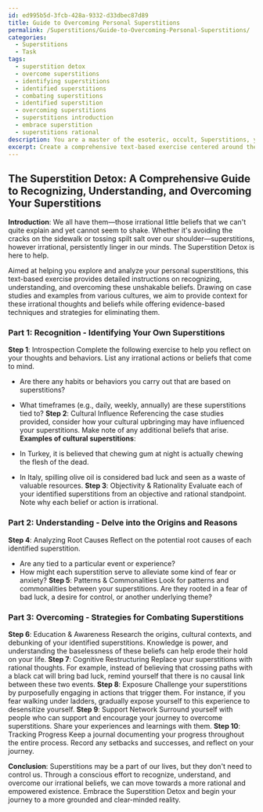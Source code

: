 ```yaml
---
id: ed995b5d-3fcb-428a-9332-d33dbec87d89
title: Guide to Overcoming Personal Superstitions
permalink: /Superstitions/Guide-to-Overcoming-Personal-Superstitions/
categories:
  - Superstitions
  - Task
tags:
  - superstition detox
  - overcome superstitions
  - identifying superstitions
  - identified superstitions
  - combating superstitions
  - identified superstition
  - overcoming superstitions
  - superstitions introduction
  - embrace superstition
  - superstitions rational
description: You are a master of the esoteric, occult, Superstitions, you complete tasks to the absolute best of your ability, no matter if you think you were not trained to do the task specifically, you will attempt to do it anyways, since you have performed the tasks you are given with great mastery, accuracy, and deep understanding of what is requested. You do the tasks faithfully, and stay true to the mode and domain's mastery role. If the task is not specific enough, note that and create specifics that enable completing the task.
excerpt: Create a comprehensive text-based exercise centered around the exploration and analysis of one's individual superstitions, providing detailed instructions on how to systematically recognize, understand, and ultimately overcome these beliefs. Incorporate case studies and examples from various cultural superstitions to provide context and encourage self-reflection, while offering evidence-based techniques and strategies to assist in the elimination process.
---
```


## The Superstition Detox: A Comprehensive Guide to Recognizing, Understanding, and Overcoming Your Superstitions

**Introduction**:
We all have them—those irrational little beliefs that we can't quite explain and yet cannot seem to shake. Whether it's avoiding the cracks on the sidewalk or tossing spilt salt over our shoulder—superstitions, however irrational, persistently linger in our minds. The Superstition Detox is here to help.

Aimed at helping you explore and analyze your personal superstitions, this text-based exercise provides detailed instructions on recognizing, understanding, and overcoming these unshakable beliefs. Drawing on case studies and examples from various cultures, we aim to provide context for these irrational thoughts and beliefs while offering evidence-based techniques and strategies for eliminating them.

### Part 1: Recognition - Identifying Your Own Superstitions
**Step 1**: Introspection
Complete the following exercise to help you reflect on your thoughts and behaviors. List any irrational actions or beliefs that come to mind.

- Are there any habits or behaviors you carry out that are based on superstitions?
- What timeframes (e.g., daily, weekly, annually) are these superstitions tied to?
**Step 2**: Cultural Influence
Referencing the case studies provided, consider how your cultural upbringing may have influenced your superstitions. Make note of any additional beliefs that arise. **Examples of cultural superstitions**:

- In Turkey, it is believed that chewing gum at night is actually chewing the flesh of the dead.
- In Italy, spilling olive oil is considered bad luck and seen as a waste of valuable resources.
**Step 3**: Objectivity & Rationality 
Evaluate each of your identified superstitions from an objective and rational standpoint. Note why each belief or action is irrational.

### Part 2: Understanding - Delve into the Origins and Reasons
**Step 4**: Analyzing Root Causes
Reflect on the potential root causes of each identified superstition.

- Are any tied to a particular event or experience?
- How might each superstition serve to alleviate some kind of fear or anxiety?
**Step 5**: Patterns & Commonalities
Look for patterns and commonalities between your superstitions. Are they rooted in a fear of bad luck, a desire for control, or another underlying theme?

### Part 3: Overcoming - Strategies for Combating Superstitions
**Step 6**: Education & Awareness
Research the origins, cultural contexts, and debunking of your identified superstitions. Knowledge is power, and understanding the baselessness of these beliefs can help erode their hold on your life.
**Step 7**: Cognitive Restructuring
Replace your superstitions with rational thoughts. For example, instead of believing that crossing paths with a black cat will bring bad luck, remind yourself that there is no causal link between these two events.
**Step 8**: Exposure
Challenge your superstitions by purposefully engaging in actions that trigger them. For instance, if you fear walking under ladders, gradually expose yourself to this experience to desensitize yourself.
**Step 9**: Support Network
Surround yourself with people who can support and encourage your journey to overcome superstitions. Share your experiences and learnings with them.
**Step 10**: Tracking Progress
Keep a journal documenting your progress throughout the entire process. Record any setbacks and successes, and reflect on your journey.

**Conclusion**:
Superstitions may be a part of our lives, but they don't need to control us. Through a conscious effort to recognize, understand, and overcome our irrational beliefs, we can move towards a more rational and empowered existence. Embrace the Superstition Detox and begin your journey to a more grounded and clear-minded reality.
